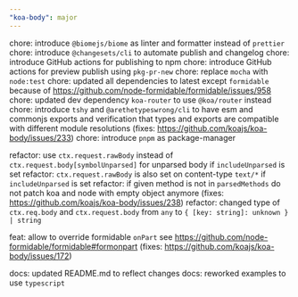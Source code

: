 ```yaml
---
"koa-body": major
---
```


chore: introduce `@biomejs/biome` as linter and formatter instead of `prettier`
chore: introduce `@changesets/cli` to automate publish and changelog
chore: introduce GitHub actions for publishing to npm
chore: introduce GitHub actions for preview publish using `pkg-pr-new`
chore: replace `mocha` with `node:test`
chore: updated all dependencies to latest except `formidable` because of https://github.com/node-formidable/formidable/issues/958
chore: updated dev dependency `koa-router` to use `@koa/router` instead
chore: introduce `tshy` and `@arethetypeswrong/cli` to have esm and commonjs exports and verification that types and exports are compatible with different module resolutions (fixes: https://github.com/koajs/koa-body/issues/233)
chore: introduce `pnpm` as package-manager

refactor: use `ctx.request.rawBody` instead of `ctx.request.body[symbolUnparsed]` for unparsed body if `includeUnparsed` is set
refactor: `ctx.request.rawBody` is also set on content-type `text/*` if `includeUnparsed` is set
refactor: if given method is not in `parsedMethods` do not patch koa and node with empty object anymore (fixes: https://github.com/koajs/koa-body/issues/238)
refactor: changed type of `ctx.req.body` and `ctx.request.body` from `any` to `{ [key: string]: unknown } | string`

feat: allow to override formidable `onPart` see https://github.com/node-formidable/formidable#formonpart (fixes: https://github.com/koajs/koa-body/issues/172)

docs: updated README.md to reflect changes
docs: reworked examples to use `typescript`
